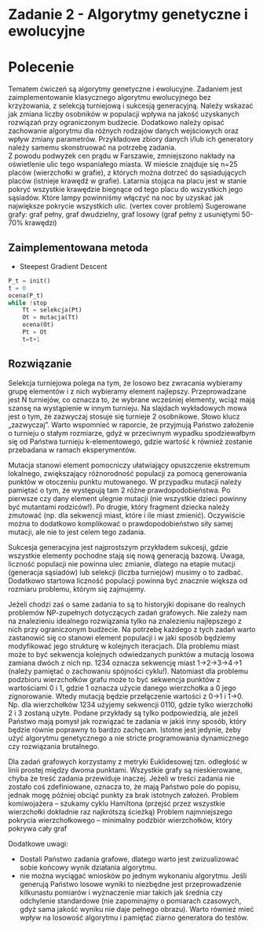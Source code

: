 # Zadanie 2 - Algorytmy genetyczne i ewolucyjne

# Polecenie

Tematem ćwiczeń są algorytmy genetyczne i ewolucyjne. Zadaniem jest zaimplementowanie klasycznego algorytmu ewolucyjnego bez krzyżowania, z selekcją turniejową i sukcesją generacyjną. Należy wskazać jak zmiana liczby osobników w populacji wpływa na jakość uzyskanych rozwiązań przy ograniczonym budżecie. Dodatkowo należy opisać zachowanie algorytmu dla różnych rodzajów danych wejściowych oraz wpływ zmiany parametrów. Przykładowe zbiory danych i/lub ich generatory należy samemu skonstruować na potrzebę zadania.   
Z powodu podwyżek cen prądu w Farszawie, zmniejszono nakłady na oświetlenie ulic tego wspaniałego miasta. W mieście znajduje się n=25 placów (wierzchołki w grafie), z których można dotrzeć do sąsiadujących placów (istnieje krawędź w grafie). Latarnia stojąca na placu jest w stanie pokryć wszystkie krawędzie biegnące od tego placu do wszystkich jego sąsiadów. Które lampy powinniśmy włączyć na noc by uzyskać jak największe pokrycie wszystkich ulic. (vertex cover problem) 
Sugerowane grafy: graf pełny, graf dwudzielny, graf losowy (graf pełny z usuniętymi 50-70% krawędzi)  

## Zaimplementowana metoda
* Steepest Gradient Descent
```python
P_t = init()
t = 0
ocena(P_t)
while !stop
    Tt = selekcja(Pt)
    Ot = mutacja(Tt)
    ocena(Ot)
    Pt = Ot
    t=t+1  
```


## Rozwiązanie
Selekcja turniejowa polega na tym, że losowo bez zwracania wybieramy grupę elementów i z nich wybieramy element najlepszy. Przeprowadzane jest N turniejów, co oznacza to, że wybrane wcześniej elementy, wciąż mają szansę na wystąpienie w innym turnieju. Na slajdach wykładowych mowa jest o tym, że zazwyczaj stosuje się turnieje 2 osobnikowe. Słowo klucz „zazwyczaj”. Warto wspomnieć w raporcie, że przyjmują Państwo założenie o turnieju o stałym rozmiarze, gdyż w przeciwnym wypadku spodziewałbym się od Państwa turnieju k-elementowego, gdzie wartość k również zostanie przebadana w ramach eksperymentów.   
 
Mutacja stanowi element pomocniczy ułatwiający opuszczenie ekstremum lokalnego, zwiększający różnorodność populacji za pomocą generowania punktów w otoczeniu punktu mutowanego.  W przypadku mutacji należy pamiętać o tym, że występują tam 2 różne prawdopodobieństwa. Po pierwsze czy dany element ulegnie mutacji (nie wszystkie dzieci powinny być mutantami rodziców!). Po drugie, który fragment dziecka należy zmutować (np. dla sekwencji miast, które i ile miast zmienić). Oczywiście można to dodatkowo komplikować o prawdopodobieństwo siły samej mutacji, ale nie to jest celem tego zadania.  
 
Sukcesja generacyjna jest najprostszym przykładem sukcesji, gdzie wszystkie elementy pochodne stają się nową generacją bazową. Uwaga, liczność populacji nie powinna ulec zmianie, dlatego na etapie mutacji (generacja sąsiadów) lub selekcji (liczba turniejów) musimy o to zadbać. Dodatkowo startowa liczność populacji powinna być znacznie większa od rozmiaru problemu, którym się zajmujemy.  
 
Jeżeli chodzi zaś o same zadania to są to historyjki dopisane do realnych problemów NP-zupełnych dotyczących zadań grafowych. Nie zależy nam na znalezieniu idealnego rozwiązania tylko na znalezieniu najlepszego z nich przy ograniczonym budżecie. Na potrzebę każdego z tych zadań warto zastanowić się co stanowi element populacji i w jaki sposób będziemy modyfikować jego strukturę w kolejnych iteracjach. Dla problemu miast może to być sekwencja kolejnych odwiedzanych punktów a mutacją losowa zamiana dwóch z nich np. 1234 oznacza sekwencję miast 1->2->3->4->1 (należy pamiętać o zachowaniu spójności cyklu!). Natomiast dla problemu podzbioru wierzchołków grafu może to być sekwencja punktów z wartościami 0 i 1, gdzie 1 oznacza użycie danego wierzchołka a 0 jego zignorowanie. Wtedy mutacją będzie przełączenie wartości z 0->1 i 1->0. Np. dla wierzchołków 1234 użyjemy sekwencji 0110, gdzie tylko wierzchołki 2 i 3 zostaną użyte.
Podane przykłady są tylko podpowiedzią, ale jeżeli Państwo mają pomysł jak rozwiązać te zadania w jakiś inny sposób, który będzie równie poprawny to bardzo zachęcam. Istotne jest jedynie, żeby użyć algorytmu genetycznego a nie stricte programowania dynamicznego czy rozwiązania brutalnego. 
 
Dla zadań grafowych korzystamy z metryki Euklidesowej tzn. odległość w linii prostej między dwoma punktami. Wszystkie grafy są nieskierowane, chyba że treść zadania przewiduje inaczej. Jeżeli w treści zadania nie zostało coś zdefiniowane, oznacza to, że mają Państwo pole do popisu, jednak mogę później obciąć punkty za brak istotnych założeń. 
Problem komiwojażera – szukamy cyklu Hamiltona (przejść przez wszystkie wierzchołki dokładnie raz najkrótszą ścieżką)
Problem najmniejszego pokrycia wierzchołkowego – minimalny podzbiór wierzchołków, który pokrywa cały graf 
 
Dodatkowe uwagi:  
- Dostali Państwo zadania grafowe, dlatego warto jest zwizualizować sobie końcowy wynik działania algorytmu.  
- nie można wyciągać wniosków po jednym wykonaniu algorytmu. Jeśli generują Państwo losowe wyniki to niezbędne jest przeprowadzenie kilkunastu pomiarów i wyznaczenie miar takich jak średnia czy odchylenie standardowe (nie zapominajmy o pomiarach czasowych, gdyż sama jakość wyniku nie daje pełnego obrazu). Warto również mieć wpływ na losowość algorytmu i pamiętać ziarno generatora do testów.  

